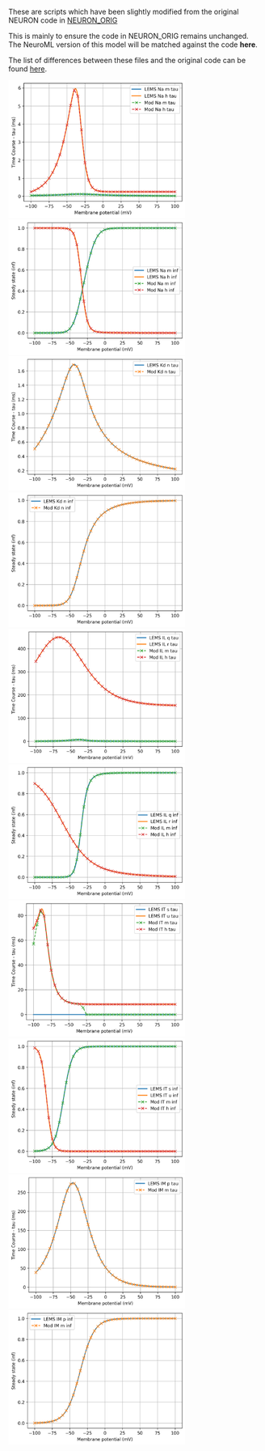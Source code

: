 These are scripts which have been slightly modified from the original NEURON code in [NEURON_ORIG](../NEURON_ORIG)

This is mainly to ensure the code in NEURON_ORIG remains unchanged. The NeuroML version of this model will be matched against the code **here**. 

The list of differences between these files and the original code can be found [here](diffs_to_original.txt).   

<img alt="TC" src="TimeCourse_Na.png" width="350"/> <img alt="SS" src="SteadyState_Na.png" width="350"/> 
<img alt="TC" src="TimeCourse_Kd.png" width="350"/> <img alt="SS" src="SteadyState_Kd.png" width="350"/> 
<img alt="TC" src="TimeCourse_IL.png" width="350"/> <img alt="SS" src="SteadyState_IL.png" width="350"/> 
<img alt="TC" src="TimeCourse_IT.png" width="350"/> <img alt="SS" src="SteadyState_IT.png" width="350"/> 
<img alt="TC" src="TimeCourse_IM.png" width="350"/> <img alt="SS" src="SteadyState_IM.png" width="350"/> 